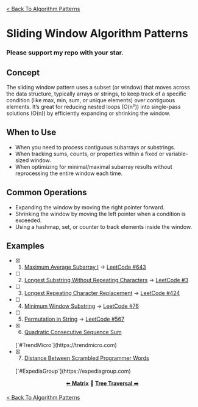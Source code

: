 [< Back To Algorithm Patterns](../../)

# Sliding Window Algorithm Patterns
### Please support my repo with your star.

## Concept
The sliding window pattern uses a subset (or window) that moves across the data structure, typically arrays or strings, to keep track of a specific condition (like max, min, sum, or unique elements) over contiguous elements. It’s great for reducing nested loops (O(n²)) into single-pass solutions (O(n)) by efficiently expanding or shrinking the window.

## When to Use
- When you need to process contiguous subarrays or substrings.
- When tracking sums, counts, or properties within a fixed or variable-sized window.
- When optimizing for minimal/maximal subarray results without reprocessing the entire window each time.

## Common Operations
- Expanding the window by moving the right pointer forward.
- Shrinking the window by moving the left pointer when a condition is exceeded.
- Using a hashmap, set, or counter to track elements inside the window.

## Examples
- [x] 1. [Maximum Average Subarray I]() → [LeetCode #643](https://leetcode.com/problems/maximum-average-subarray-i)

- [ ] 2. [Longest Substring Without Repeating Characters]() → [LeetCode #3](https://leetcode.com/problems/longest-substring-without-repeating-characters)

- [ ] 3. [Longest Repeating Character Replacement]() → [LeetCode #424](https://leetcode.com/problems/longest-repeating-character-replacement)

- [ ] 4. [Minimum Window Substring]() → [LeetCode #76](https://leetcode.com/problems/minimum-window-substring)

- [ ] 5. [Permutation in String]() → [LeetCode #567](https://leetcode.com/problems/permutation-in-string)

- [x] 6. [Quadratic Consecutive Sequence Sum](quadratic_consecutive_sequence_sum/)
  <br>
  [`#TrendMicro`](https://trendmicro.com)

- [x] 7. [Distance Between Scrambled Programmer Words](distance_between_scrambled_programmer_words/)
  <br>
  [`#ExpediaGroup`](https://expediagroup.com)

<p align="center">
  <a href="../matrix">⬅️ <strong>Matrix</strong></a>
  🔸
  <a href="../tree_traversal"><strong>Tree Traversal</strong> ➡️</a>
</p>

[< Back To Algorithm Patterns](../../)
